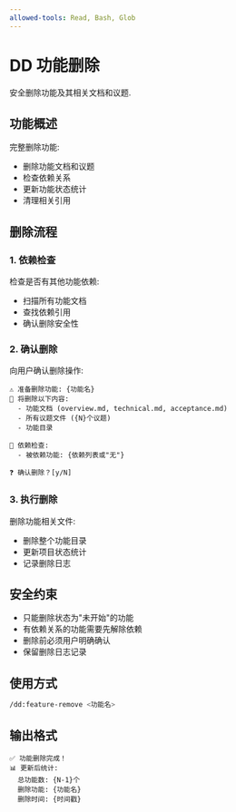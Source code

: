 ```yaml
---
allowed-tools: Read, Bash, Glob
---
```


# DD 功能删除

安全删除功能及其相关文档和议题.

## 功能概述

完整删除功能:

- 删除功能文档和议题
- 检查依赖关系
- 更新功能状态统计
- 清理相关引用

## 删除流程

### 1. 依赖检查

检查是否有其他功能依赖:

- 扫描所有功能文档
- 查找依赖引用
- 确认删除安全性

### 2. 确认删除

向用户确认删除操作:

```
⚠️ 准备删除功能: {功能名}
📁 将删除以下内容:
  - 功能文档 (overview.md, technical.md, acceptance.md)
  - 所有议题文件 ({N}个议题)
  - 功能目录

🔗 依赖检查:
  - 被依赖功能: {依赖列表或"无"}

❓ 确认删除？[y/N]
```

### 3. 执行删除

删除功能相关文件:

- 删除整个功能目录
- 更新项目状态统计
- 记录删除日志

## 安全约束

- 只能删除状态为"未开始"的功能
- 有依赖关系的功能需要先解除依赖
- 删除前必须用户明确确认
- 保留删除日志记录

## 使用方式

```bash
/dd:feature-remove <功能名>
```

## 输出格式

```
✅ 功能删除完成！
📊 更新后统计:
  总功能数: {N-1}个
  删除功能: {功能名}
  删除时间: {时间戳}
```
